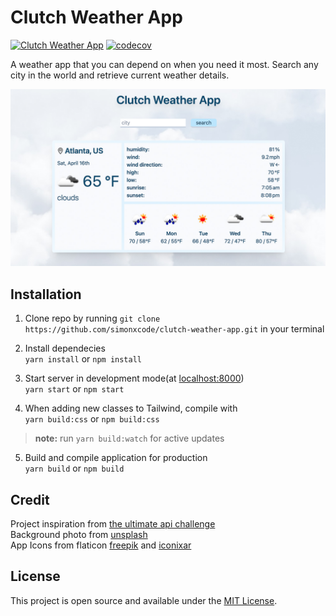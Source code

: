 # Clutch Weather App  

[![Clutch Weather App](https://img.shields.io/endpoint?url=https://dashboard.cypress.io/badge/simple/uxccqc&style=flat&logo=cypress)](https://dashboard.cypress.io/projects/uxccqc/runs) [![codecov](https://codecov.io/gh/simonxcode/clutch-weather-app/branch/dev/graph/badge.svg?token=CAZDOQ3P2S)](https://codecov.io/gh/simonxcode/clutch-weather-app) 

A weather app that you can depend on when you need it most. Search any city in the world and retrieve current weather details.  

![screen shot](public/assets/screenshot.jpg)

## Installation
1. Clone repo by running `git clone https://github.com/simonxcode/clutch-weather-app.git` in your terminal   
2. Install dependecies    
`yarn install` or `npm install`

3. Start server in development mode(at [localhost:8000](http://localhost:8000/))    
`yarn start` or `npm start`

4. When adding new classes to Tailwind, compile with     
`yarn build:css` or `npm build:css`
>**note:** run `yarn build:watch` for active updates  

5. Build and compile application for production    
`yarn build` or `npm build`

## Credit
Project inspiration from [the ultimate api challenge](https://theultimateapichallenge.com/weather-api-react)     
Background photo from [unsplash](https://unsplash.com/photos/8hnTBXjJd2s)    
App Icons from flaticon [freepik](https://www.flaticon.com/authors/freepik) and [iconixar](https://www.flaticon.com/authors/iconixar)    

## License
This project is open source and available under the [MIT License](LICENSE). 
